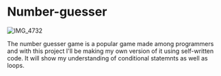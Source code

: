 # Number-guesser
![IMG_4732](https://github.com/larnelle15/Number-guesser/assets/139686202/6abe2de9-b23e-4e90-98dd-191993e29dc7)


The number guesser game is a popular game made among programmers and with this project I'll be making my own version of it using self-written code. It will show my understanding of conditional statemnts as well as loops.
